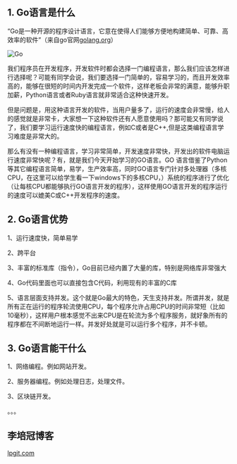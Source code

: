 ## 1. Go语言是什么

“Go是一种开源的程序设计语言，它意在使得人们能够方便地构建简单、可靠、高效率的软件”（来自go官网[golang.org](golang.org)）

![Go](https://i.loli.net/2020/02/06/rcHkEMq1oVaBlKz.jpg)

我们程序员在开发程序，开发软件时都会选择一门编程语言，那么我们应该怎样进行选择呢？可能有同学会说，我们要选择一门简单的，容易学习的，而且开发效率高的，能够在很短的时间内开发完成一个软件，这样老板会非常的满意，能够升职加薪，Python语言或者Ruby语言就非常适合这种快速开发。

但是问题是，用这种语言开发的软件，当用户量多了，运行的速度会非常慢，给人的感觉就是非常卡，大家想一下这种软件还有人愿意使用吗？那可能又有同学说了，我们要学习运行速度快的编程语言，例如C或者是C++,但是这类编程语言学习难度是非常大的。

那么有没有一种编程语言，学习非常简单，开发速度非常快，开发出的软件电脑运行速度非常快呢？有，就是我们今天开始学习的GO语言。GO 语言借鉴了Python等其它编程语言简单，易学，生产效率高，同时GO语言专门针对多处理器（多核CPU，在这里可以给学生看一下windows下的多核CPU，）系统的程序进行了优化（让每核CPU都能够执行GO语言开发的程序），这样使用GO语言开发的程序运行的速度可以媲美C或C++开发程序的速度。

## 2. Go语言优势

1、运行速度快，简单易学

2、跨平台

3、丰富的标准库（指令），Go目前已经内置了大量的库，特别是网络库非常强大

4、Go代码里面也可以直接包含C代码，利用现有的丰富的C库

5、语言层面支持并发。这个就是Go最大的特色，天生支持并发。所谓并发，就是所有正在运行的程序轮流使用CPU，每个程序允许占用CPU的时间非常短（比如10毫秒），这样用户根本感觉不出来CPU是在轮流为多个程序服务，就好象所有的程序都在不间断地运行一样。并发好处就是可以运行多个程序，并不卡顿。

## 3. Go语言能干什么

1、网络编程。例如网站开发。

2、服务器编程。例如处理日志，处理文件。

3、区块链开发。

。。。

## 李培冠博客

[lpgit.com](https://lpgit.com)
